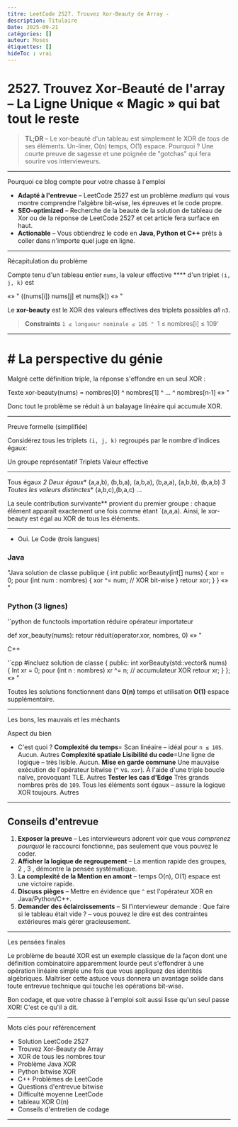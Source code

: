 ```yaml
---
titre: LeetCode 2527. Trouvez Xor-Beauty de Array -
description: Titulaire
Date: 2025-09-21
catégories: []
auteur: Moses
étiquettes: []
hideToc : vrai
---
```

# 2527. Trouvez Xor‐Beauté de l'array – La Ligne Unique « Magic » qui bat tout le reste

> **TL;DR** – Le xor‐beauté d'un tableau est simplement le XOR de *tous* de ses éléments.
> Un-liner, O(n) temps, O(1) espace.
> Pourquoi ? Une courte preuve de sagesse et une poignée de "gotchas" qui fera sourire vos intervieweurs.

---

Pourquoi ce blog compte pour votre chasse à l'emploi

* **Adapté à l'entrevue** – LeetCode 2527 est un problème *medium* qui vous montre comprendre l'algèbre bit-wise, les épreuves et le code propre.
* **SEO-optimized** – Recherche de la beauté de la solution de tableau de Xor ou de la réponse de LeetCode 2527 et cet article fera surface en haut.
* **Actionable** – Vous obtiendrez le code en **Java, Python et C++** prêts à coller dans n'importe quel juge en ligne.

---

Récapitulation du problème

Compte tenu d'un tableau entier `nums`, la valeur effective **** d'un triplet `(i, j, k)` est

«» "
((nums[i]) nums[j] et nums[k])
«» "

Le **xor-beauty** est le XOR des valeurs effectives des triplets possibles *all* `n3`.

> **Constraints**
> `1 ≤ longueur nominale ≤ 105 "
> `1 ≤ nombres[i] ≤ 109'

---

# # La perspective du génie

Malgré cette définition triple, la réponse s'effondre en un seul XOR :

Texte
xor-beauty(nums) = nombres[0] ^ nombres[1] ^ ... ^ nombres[n‐1]
«» "

Donc tout le problème se réduit à un balayage linéaire qui accumule XOR.

---

Preuve formelle (simplifiée)

Considérez tous les triplets `(i, j, k)` regroupés par le nombre d'indices égaux:

Un groupe représentatif Triplets Valeur effective
-- -- -- -- -- -- -- -- -- -- -- -- -- -- -- -- -- -- --
Tous égaux
*2 Deux égaux** (a,a,b), (b,b,a), (a,b,a), (b,a,a), (a,b,b), (b,a,b)
*3 Toutes les valeurs distinctes** (a,b,c),(b,a,c) ...

La seule contribution survivante** provient du premier groupe : chaque élément apparaît exactement une fois comme étant `(a,a,a).
Ainsi, le xor‐beauty est égal au XOR de tous les éléments.

---

- Oui. Le Code (trois langues)

### Java

"Java
solution de classe publique {
int public xorBeauty(int[] nums) {
xor = 0;
pour (int num : nombres) {
xor ^= num; // XOR bit-wise
}
retour xor;
}
}
«» "

### Python (3 lignes)

'`python
de functools importation réduire
opérateur importateur

def xor_beauty(nums):
retour réduit(operator.xor, nombres, 0)
«» "

C++

'`cpp
#incluez <vecteur>
solution de classe {
public:
int xorBeauty(std::vector<int>& nums) {
Int xr = 0;
pour (int n : nombres) xr ^= n; // accumulateur XOR
retour xr;
}
};
«» "

Toutes les solutions fonctionnent dans **O(n)** temps et utilisation **O(1)** espace supplémentaire.

---

Les bons, les mauvais et les méchants

Aspect du bien
- C'est quoi ?
**Complexité du temps**= Scan linéaire – idéal pour `n ≤ 105`. Aucun.
Autres **Complexité spatiale**
**Lisibilité du code**=Une ligne de logique – très lisible. Aucun.
**Mise en garde commune** Une mauvaise exécution de l'opérateur bitwise (`^` vs. `xor`). À l'aide d'une triple boucle naïve, provoquant TLE. Autres
**Tester les cas d'Edge** Très grands nombres près de `109`. Tous les éléments sont égaux – assure la logique XOR toujours. Autres

---

## Conseils d'entrevue

1. **Exposer la preuve** – Les intervieweurs adorent voir que vous *comprenez pourquoi* le raccourci fonctionne, pas seulement que vous pouvez le coder.
2. **Afficher la logique de regroupement** – La mention rapide des groupes, 2 , 3 , démontre la pensée systématique.
3. **La complexité de la Mention en amont** – temps O(n), O(1) espace est une victoire rapide.
4. **Discuss pièges** – Mettre en évidence que `^` est l'opérateur XOR en Java/Python/C++.
5. **Demander des éclaircissements** – Si l'intervieweur demande : Que faire si le tableau était vide ? – vous pouvez le dire est des contraintes extérieures mais gérer gracieusement.

---

Les pensées finales

Le problème de beauté XOR est un exemple classique de la façon dont une définition combinatoire apparemment lourde peut s'effondrer à une opération linéaire simple une fois que vous appliquez des identités algébriques. Maîtriser cette astuce vous donnera un avantage solide dans toute entrevue technique qui touche les opérations bit-wise.

Bon codage, et que votre chasse à l'emploi soit aussi lisse qu'un seul passe XOR! C'est ce qu'il a dit.

---

Mots clés pour référencement

- Solution LeetCode 2527
- Trouvez Xor-Beauty de Array
- XOR de tous les nombres tour
- Problème Java XOR
- Python bitwise XOR
- C++ Problèmes de LeetCode
- Questions d'entrevue bitwise
- Difficulté moyenne LeetCode
- tableau XOR O(n)
- Conseils d'entretien de codage

---